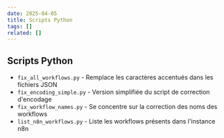 ```yaml
---
date: 2025-04-05
title: Scripts Python
tags: []
related: []
---
```


## Scripts Python

- `fix_all_workflows.py` - Remplace les caractères accentués dans les fichiers JSON
- `fix_encoding_simple.py` - Version simplifiée du script de correction d'encodage
- `fix_workflow_names.py` - Se concentre sur la correction des noms des workflows
- `list_n8n_workflows.py` - Liste les workflows présents dans l'instance n8n

#

